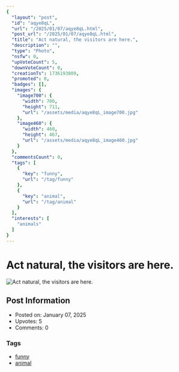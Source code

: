 ```yaml
---
{
  "layout": "post",
  "id": "aqye8qL",
  "url": "/2025/01/07/aqye8qL.html",
  "post_url": "/2025/01/07/aqye8qL.html",
  "title": "Act natural, the visitors are here.",
  "description": "",
  "type": "Photo",
  "nsfw": 0,
  "upVoteCount": 5,
  "downVoteCount": 0,
  "creationTs": 1736193809,
  "promoted": 0,
  "badges": [],
  "images": {
    "image700": {
      "width": 700,
      "height": 711,
      "url": "/assets/media/aqye8qL_image700.jpg"
    },
    "image460": {
      "width": 460,
      "height": 467,
      "url": "/assets/media/aqye8qL_image460.jpg"
    }
  },
  "commentsCount": 0,
  "tags": [
    {
      "key": "funny",
      "url": "/tag/funny"
    },
    {
      "key": "animal",
      "url": "/tag/animal"
    }
  ],
  "interests": [
    "animals"
  ]
}
---
```


# Act natural, the visitors are here.

![Act natural, the visitors are here.](/assets/media/aqye8qL_image700.jpg)

## Post Information

- Posted on: January 07, 2025
- Upvotes: 5
- Comments: 0

### Tags

- [funny](/tag/funny)
- [animal](/tag/animal)
